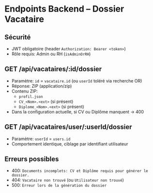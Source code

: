 # Endpoints Backend – Dossier Vacataire

## Sécurité
- JWT obligatoire (header `Authorization: Bearer <token>`)
- Rôle requis: Admin ou RH (`isAdminOrRH`)

## GET /api/vacataires/:id/dossier
- Paramètre: `id` = `vacataire.id` (ou `userId` toléré via recherche OR)
- Réponse: ZIP (application/zip)
- Contenu ZIP:
  - `profil.json`
  - `CV_<Nom>.<ext>` (si présent)
  - `Diplome_<Nom>.<ext>` (si présent)
- Dans la configuration actuelle, si CV ou Diplôme manquent → 400

## GET /api/vacataires/user/:userId/dossier
- Paramètre: `userId` = `users.id`
- Comportement identique, ciblage par identifiant utilisateur

## Erreurs possibles
- 400: `Documents incomplets: CV et Diplôme requis pour générer le dossier.`
- 404: `Vacataire non trouvé` (ou `Utilisateur non trouvé`)
- 500: `Erreur lors de la génération du dossier`
